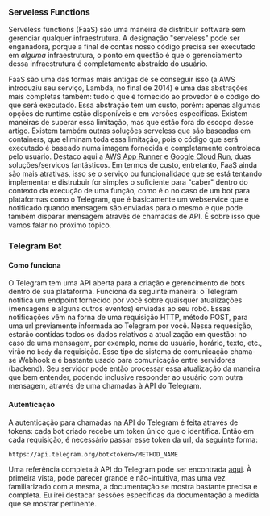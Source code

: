 ### Serveless Functions

Serveless functions (FaaS) são uma maneira de distribuir software sem gerenciar qualquer infraestrutura. A designação "serveless" pode ser enganadora, porque a final de contas nosso código precisa ser executado em _alguma_ infraestrutura, o ponto em questão é que o gerenciamento dessa infraestrutura é completamente abstraído do usuário.

FaaS são uma das formas mais antigas de se conseguir isso (a AWS introduziu seu serviço, Lambda, no final de 2014) e uma das abstrações mais completas também: tudo o que é fornecido ao provedor é o código do que será executado. Essa abstração tem um custo, porém: apenas algumas opções de runtime estão disponíveis e em versões específicas. Existem maneiras de superar essa limitação, mas que estão fora do escopo desse artigo. Existem também outras soluções serveless que são baseadas em containers, que eliminam toda essa limitação, pois o código que será executado é baseado numa imagem fornecida e completamente controlada pelo usuário. Destaco aqui a [AWS App Runner](https://aws.amazon.com/apprunner/) e [Google Cloud Run](https://cloud.google.com/run), duas soluções/servicos fantásticos. Em termos de custo, entretanto, FaaS ainda são mais atrativas, isso se o serviço ou funcionalidade que se está tentando implementar e distrubuir for simples o suficiente para "caber" dentro do contexto da execução de uma função, como é o no caso de um bot para plataformas como o Telegram, que é basicamente um webservice que é notificado quando mensagem são enviadas para o mesmo e que pode também disparar mensagem através de chamadas de API. É sobre isso que vamos falar no próximo tópico.

### Telegram Bot

#### Como funciona

O Telegram tem uma API aberta para a criação e gerencimento de bots dentro de sua plataforma. Funciona da seguinte maneira: o Telegram notifica um endpoint fornecido por você sobre quaisquer atualizações (mensagens e alguns outros eventos) enviadas ao seu robô. Essas notificações vêm na forna de uma requisição HTTP, método POST, para uma url previamente informada ao Telegram por você. Nessa requesição, estarão contidas todos os dados relativos a atualização em questão: no caso de uma mensagem, por exemplo, nome do usuário, horário, texto, etc., virão no `body` da requisição. Esse tipo de sistema de comunicação chama-se Webhook e é bastante usado para comunicação entre servidores (backend). Seu servidor pode então processar essa atualização da maneira que bem entender, podendo inclusive responder ao usuário com outra mensagem, através de uma chamadas à API do Telegram.

#### Autenticação

A autenticação para chamadas na API do Telegram é feita através de tokens: cada bot criado recebe um token único que o identifica. Então em cada requisição, é necessário passar esse token da url, da seguinte forma:

```
https://api.telegram.org/bot<token>/METHOD_NAME
```

Uma referência completa à API do Telegram pode ser encontrada [aqui](https://core.telegram.org/bots/api). À primeira vista, pode parecer grande e não-intuitiva, mas uma vez familiarizado com a mesma, a documentação se mostra bastante precisa e completa. Eu irei destacar sessões específicas da documentação a medida que se mostrar pertinente.
